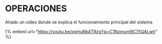 # OPERACIONES

Añado un vídeo donde se explica el funcionamiento principal del sistema

{% embed url="https://youtu.be/qwhuNk4TRzg?si=C1Nzmum9C75QALwh" %}
